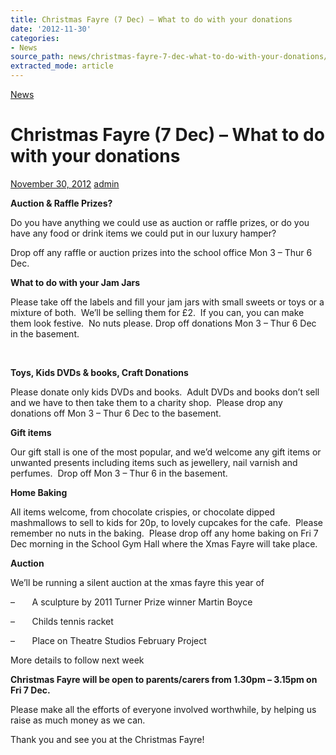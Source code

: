 ```yaml
---
title: Christmas Fayre (7 Dec) – What to do with your donations
date: '2012-11-30'
categories:
- News
source_path: news/christmas-fayre-7-dec-what-to-do-with-your-donations/index.html
extracted_mode: article
---
```

[News](/news/)

# Christmas Fayre (7 Dec) – What to do with your donations

[November 30, 2012](/news/christmas-fayre-7-dec-what-to-do-with-your-donations/) [admin](author/admin/)

**Auction & Raffle Prizes?**

Do you have anything we could use as auction or raffle prizes, or do you have any food or drink items we could put in our luxury hamper?

Drop off any raffle or auction prizes into the school office Mon 3 – Thur 6 Dec.

**What to do with your Jam Jars**

Please take off the labels and fill your jam jars with small sweets or toys or a mixture of both. &nbsp;We’ll be selling them for £2. &nbsp;If you can, you can make them look festive.&nbsp; No nuts please. Drop off donations Mon 3 – Thur 6 Dec in the basement.

**&nbsp;**

**Toys, Kids DVDs & books, Craft Donations**

Please donate&nbsp;only&nbsp;kids DVDs and books.&nbsp; Adult DVDs and books don’t sell and we have to then take them to a charity shop.&nbsp; Please drop any donations off Mon 3 – Thur 6 Dec to the basement.

**Gift items**

Our gift stall is one of the most popular, and we’d welcome any gift items or unwanted presents including items such as jewellery, nail varnish and perfumes. &nbsp;Drop off Mon 3 – Thur 6 in the basement.

**Home Baking**

All items welcome, from chocolate crispies, or chocolate dipped mashmallows to sell to kids for 20p, to lovely cupcakes for the cafe.&nbsp; Please remember no nuts in the baking.&nbsp; Please drop off any home baking on Fri 7 Dec morning in the School Gym Hall where the Xmas Fayre will take place.

**Auction &nbsp;**

We’ll be running a silent auction at the xmas fayre this year of

–&nbsp;&nbsp;&nbsp;&nbsp;&nbsp;&nbsp; A sculpture by 2011 Turner Prize winner Martin Boyce

–&nbsp;&nbsp;&nbsp;&nbsp;&nbsp;&nbsp; Childs tennis racket

–&nbsp;&nbsp;&nbsp;&nbsp;&nbsp;&nbsp; Place on Theatre Studios February Project

More details to follow next week

**Christmas Fayre will be open to parents/carers from 1.30pm – 3.15pm on Fri 7 Dec.**

Please make all the efforts of everyone involved worthwhile, by helping us raise as much money as we can.

Thank you and see you at the Christmas Fayre!
